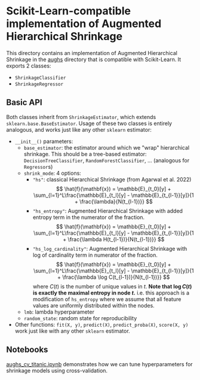 # Scikit-Learn-compatible implementation of Augmented Hierarchical Shrinkage
This directory contains an implementation of Augmented Hierarchical Shrinkage in the [aughs](aughs) directory that is compatible with Scikit-Learn. It exports 2 classes:
- `ShrinkageClassifier`
- `ShrinkageRegressor`

## Basic API
Both classes inherit from `ShrinkageEstimator`, which extends `sklearn.base.BaseEstimator`.
Usage of these two classes is entirely analogous, and works just like any other `sklearn` estimator:
- `__init__()` parameters:
    - `base_estimator`: the estimator around which we "wrap" hierarchical shrinkage. This should be a tree-based estimator: `DecisionTreeClassifier`, `RandomForestClassifier`, ... (analogous for `Regressor`s)
    - `shrink_mode`: 4 options:
        - `"hs"`: classical Hierarchical Shrinkage (from Agarwal et al. 2022)
        $$
        \hat{f}(\mathbf{x}) = \mathbb{E}_{t_0}[y] + \sum_{l=1}^L\frac{\mathbb{E}_{t_l}[y] - \mathbb{E}_{t_{l-1}}[y]}{1 + \frac{\lambda}{N(t_{l-1})}}
        $$
        - `"hs_entropy"`: Augmented Hierarchical Shrinkage with added entropy term in the numerator of the fraction.
        $$
        \hat{f}(\mathbf{x}) = \mathbb{E}_{t_0}[y] + \sum_{l=1}^L\frac{\mathbb{E}_{t_l}[y] - \mathbb{E}_{t_{l-1}}[y]}{1 + \frac{\lambda H(t_{l-1})}{N(t_{l-1})}}
        $$
        - `"hs_log_cardinality"`: Augmented Hierarchical Shrinkage with log of cardinality term in numerator of the fraction.
        $$
        \hat{f}(\mathbf{x}) = \mathbb{E}_{t_0}[y] + \sum_{l=1}^L\frac{\mathbb{E}_{t_l}[y] - \mathbb{E}_{t_{l-1}}[y]}{1 + \frac{\lambda \log C(t_{l-1})}{N(t_{l-1})}}
        $$
        where $C(t)$ is the number of unique values in $t$. **Note that $\log C(t)$ is exactly the maximal entropy in node $t$.** i.e. this approach is a modification of `hs_entropy` where we assume that all feature values are uniformly distributed within the nodes.
    - `lmb`: lambda hyperparameter
    - `random_state`: random state for reproducibility
- Other functions: `fit(X, y)`, `predict(X)`, `predict_proba(X)`, `score(X, y)` work just like with any other `sklearn` estimator.

## Notebooks
[aughs_cv_titanic.ipynb](aughs_cv_titanic.ipynb) demonstrates how we can tune hyperparameters for shrinkage models using cross-validation.